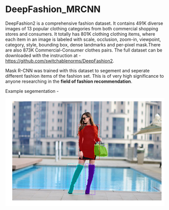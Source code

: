 # DeepFashion_MRCNN
DeepFashion2 is a comprehensive fashion dataset. It contains 491K diverse images of 13 popular clothing categories from both commercial shopping stores and consumers. It totally has 801K clothing clothing items, where each item in an image is labeled with scale, occlusion, zoom-in, viewpoint, category, style, bounding box, dense landmarks and per-pixel mask.There are also 873K Commercial-Consumer clothes pairs. The full dataset can be downloaded with the instruction at - https://github.com/switchablenorms/DeepFashion2.

Mask R-CNN was trained with this dataset to segement and seperate different fashion items of the fashion set. This is of very high significance to anyone researching in the <b>field of fashion recommendation</b>. 

Example segementation - 

![alt_text](https://github.com/Snehal-Reddy/DeepFashion_MRCNN/blob/master/images/result.png)
